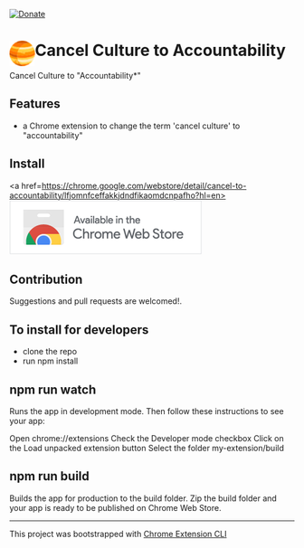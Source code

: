 [![Donate](https://img.shields.io/badge/Donate-PayPal-green.svg)](https://www.paypal.com/donate?business=5DZP7QEDWW85A&currency_code=AUD)

# <img src="public/icons/icon_48.png" width="45" align="left"> Cancel Culture to Accountability

Cancel Culture to "Accountability*" 

## Features

- a Chrome extension to change the term 'cancel culture' to "accountability"

## Install

<!-- [**Chrome** extension]() TODO: Add chrome extension link inside parenthesis -->


 <a href=https://chrome.google.com/webstore/detail/cancel-to-accountability/lfjomnfceffakkjdndfikaomdcnpafho?hl=en><img src = './chrome badge.png'></a>

## Contribution

Suggestions and pull requests are welcomed!.

## To install for developers

- clone the repo
- run npm install

## npm run watch
Runs the app in development mode.
Then follow these instructions to see your app:

Open chrome://extensions
Check the Developer mode checkbox
Click on the Load unpacked extension button
Select the folder my-extension/build

## npm run build
Builds the app for production to the build folder.
Zip the build folder and your app is ready to be published on Chrome Web Store.

---

This project was bootstrapped with [Chrome Extension CLI](https://github.com/dutiyesh/chrome-extension-cli)
